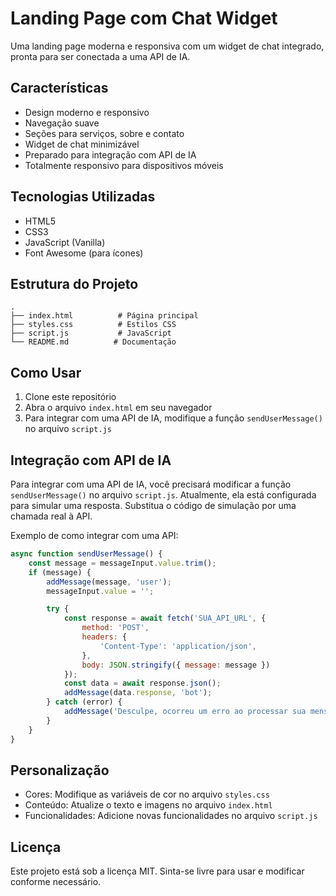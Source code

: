 # Landing Page com Chat Widget

Uma landing page moderna e responsiva com um widget de chat integrado, pronta para ser conectada a uma API de IA.

## Características

- Design moderno e responsivo
- Navegação suave
- Seções para serviços, sobre e contato
- Widget de chat minimizável
- Preparado para integração com API de IA
- Totalmente responsivo para dispositivos móveis

## Tecnologias Utilizadas

- HTML5
- CSS3
- JavaScript (Vanilla)
- Font Awesome (para ícones)

## Estrutura do Projeto

```
.
├── index.html          # Página principal
├── styles.css          # Estilos CSS
├── script.js           # JavaScript
└── README.md          # Documentação
```

## Como Usar

1. Clone este repositório
2. Abra o arquivo `index.html` em seu navegador
3. Para integrar com uma API de IA, modifique a função `sendUserMessage()` no arquivo `script.js`

## Integração com API de IA

Para integrar com uma API de IA, você precisará modificar a função `sendUserMessage()` no arquivo `script.js`. Atualmente, ela está configurada para simular uma resposta. Substitua o código de simulação por uma chamada real à API.

Exemplo de como integrar com uma API:

```javascript
async function sendUserMessage() {
    const message = messageInput.value.trim();
    if (message) {
        addMessage(message, 'user');
        messageInput.value = '';

        try {
            const response = await fetch('SUA_API_URL', {
                method: 'POST',
                headers: {
                    'Content-Type': 'application/json',
                },
                body: JSON.stringify({ message: message })
            });
            const data = await response.json();
            addMessage(data.response, 'bot');
        } catch (error) {
            addMessage('Desculpe, ocorreu um erro ao processar sua mensagem.', 'bot');
        }
    }
}
```

## Personalização

- Cores: Modifique as variáveis de cor no arquivo `styles.css`
- Conteúdo: Atualize o texto e imagens no arquivo `index.html`
- Funcionalidades: Adicione novas funcionalidades no arquivo `script.js`

## Licença

Este projeto está sob a licença MIT. Sinta-se livre para usar e modificar conforme necessário. 